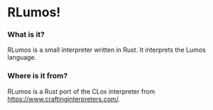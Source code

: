 # RLumos!

### What is it?
RLumos is a small interpreter written in Rust. It interprets the Lumos language.

### Where is it from?
RLumos is a Rust port of the CLox interpreter from https://www.craftinginterpreters.com/.